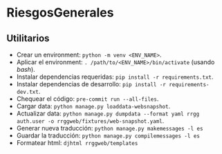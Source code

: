 # RiesgosGenerales

## Utilitarios

* Crear un environment: `python -m venv <ENV_NAME>`.
* Aplicar el environment: `. /path/to/<ENV_NAME>/bin/activate` (usando _bash_).
* Instalar dependencias requeridas: `pip install -r requirements.txt`.
* Instalar dependencias de desarrollo: `pip install -r requirements-dev.txt`.
* Chequear el código: `pre-commit run --all-files`.
* Cargar data: `python manage.py loaddata-websnapshot`.
* Actualizar data: `python manage.py dumpdata --format yaml rrgg auth.user -o rrggweb/fixtures/web-snapshot.yaml`.
* Generar nueva traducción: `python manage.py makemessages -l es`
* Guardar la traducción: `python manage.py compilemessages -l es`
* Formatear html: `djhtml rrggweb/templates`
